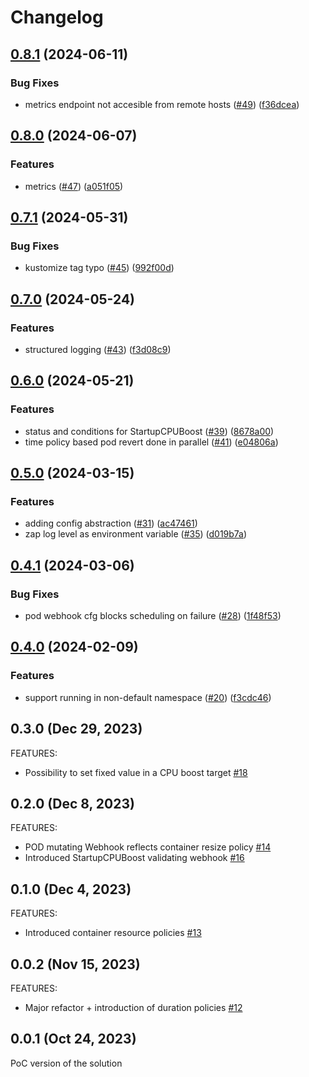 <!-- markdownlint-disable -->
# Changelog

## [0.8.1](https://github.com/google/kube-startup-cpu-boost/compare/v0.8.0...v0.8.1) (2024-06-11)


### Bug Fixes

* metrics endpoint not accesible from remote hosts ([#49](https://github.com/google/kube-startup-cpu-boost/issues/49)) ([f36dcea](https://github.com/google/kube-startup-cpu-boost/commit/f36dcea22111ec1b0e821741d4ed087468587a8d))

## [0.8.0](https://github.com/google/kube-startup-cpu-boost/compare/v0.7.1...v0.8.0) (2024-06-07)


### Features

* metrics ([#47](https://github.com/google/kube-startup-cpu-boost/issues/47)) ([a051f05](https://github.com/google/kube-startup-cpu-boost/commit/a051f05ffb2e81d8dd57e57e73773321f101a0a5))

## [0.7.1](https://github.com/google/kube-startup-cpu-boost/compare/v0.7.0...v0.7.1) (2024-05-31)


### Bug Fixes

* kustomize tag typo ([#45](https://github.com/google/kube-startup-cpu-boost/issues/45)) ([992f00d](https://github.com/google/kube-startup-cpu-boost/commit/992f00d594305781e846e934817ba09036f6919f))

## [0.7.0](https://github.com/google/kube-startup-cpu-boost/compare/v0.6.0...v0.7.0) (2024-05-24)


### Features

* structured logging ([#43](https://github.com/google/kube-startup-cpu-boost/issues/43)) ([f3d08c9](https://github.com/google/kube-startup-cpu-boost/commit/f3d08c90c74106c0d3ac5cd6a8e7e8fcff6516d1))

## [0.6.0](https://github.com/google/kube-startup-cpu-boost/compare/v0.5.0...v0.6.0) (2024-05-21)


### Features

* status and conditions for StartupCPUBoost ([#39](https://github.com/google/kube-startup-cpu-boost/issues/39)) ([8678a00](https://github.com/google/kube-startup-cpu-boost/commit/8678a00d3e8e2fbb3362c6e35be1b419cd0e437d))
* time policy based pod revert done in parallel ([#41](https://github.com/google/kube-startup-cpu-boost/issues/41)) ([e04806a](https://github.com/google/kube-startup-cpu-boost/commit/e04806ae357001a5978c6aad695597c53d0cc0ef))

## [0.5.0](https://github.com/google/kube-startup-cpu-boost/compare/v0.4.1...v0.5.0) (2024-03-15)


### Features

* adding config abstraction ([#31](https://github.com/google/kube-startup-cpu-boost/issues/31)) ([ac47461](https://github.com/google/kube-startup-cpu-boost/commit/ac47461f23d3d59cc93bed4b0ef3a1ee59fe3af6))
* zap log level as environment variable ([#35](https://github.com/google/kube-startup-cpu-boost/issues/35)) ([d019b7a](https://github.com/google/kube-startup-cpu-boost/commit/d019b7ae5bfbee017a4a155a42fb28a4fccb33a8))

## [0.4.1](https://github.com/google/kube-startup-cpu-boost/compare/v0.4.0...v0.4.1) (2024-03-06)


### Bug Fixes

* pod webhook cfg blocks scheduling on failure ([#28](https://github.com/google/kube-startup-cpu-boost/issues/28)) ([1f48f53](https://github.com/google/kube-startup-cpu-boost/commit/1f48f5337ab23af6b7421df95f2ebc99111c1b17))

## [0.4.0](https://github.com/google/kube-startup-cpu-boost/compare/v0.3.0...v0.4.0) (2024-02-09)


### Features

* support running in non-default namespace ([#20](https://github.com/google/kube-startup-cpu-boost/issues/20)) ([f3cdc46](https://github.com/google/kube-startup-cpu-boost/commit/f3cdc46d262c18d591dd7d565655060d0d10ee89))

## 0.3.0 (Dec 29, 2023)

FEATURES:

* Possibility to set fixed value in a CPU boost target [#18](https://github.com/google/kube-startup-cpu-boost/pull/18)

## 0.2.0 (Dec 8, 2023)

FEATURES:

* POD mutating Webhook reflects container resize policy [#14](https://github.com/google/kube-startup-cpu-boost/pull/14)
* Introduced StartupCPUBoost validating webhook [#16](https://github.com/google/kube-startup-cpu-boost/pull/16)

## 0.1.0 (Dec 4, 2023)

FEATURES:

* Introduced container resource policies [#13](https://github.com/google/kube-startup-cpu-boost/pull/13)

## 0.0.2 (Nov 15, 2023)

FEATURES:

* Major refactor + introduction of duration policies [#12](https://github.com/google/kube-startup-cpu-boost/pull/12)

## 0.0.1 (Oct 24, 2023)

PoC version of the solution
